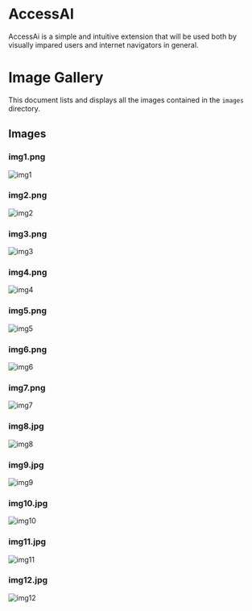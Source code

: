 # AccessAI
AccessAi is a simple and intuitive extension that will be used both by visually impared users and internet navigators in general.

# Image Gallery

This document lists and displays all the images contained in the `images` directory.

## Images

### img1.png
![img1](img1.png)

### img2.png
![img2](img2.png)

### img3.png
![img3](img3.png)

### img4.png
![img4](img4.png)

### img5.png
![img5](img5.png)

### img6.png
![img6](img6.png)

### img7.png
![img7](img7.png)

### img8.jpg
![img8](img8.jpg)

### img9.jpg
![img9](img9.jpg)

### img10.jpg
![img10](img10.jpg)

### img11.jpg
![img11](img11.jpg)

### img12.jpg
![img12](img12.jpg)
